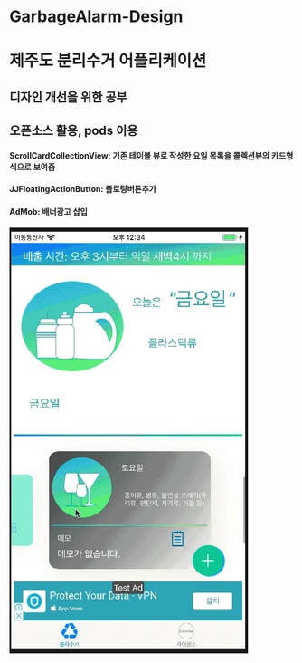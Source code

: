 # GarbageAlarm-Design
# 제주도 분리수거 어플리케이션 
## 디자인 개선을 위한 공부
## 오픈소스 활용, pods 이용
#### ScrollCardCollectionView: 기존 테이블 뷰로 작성한 요일 목록을 콜렉션뷰의 카드형식으로 보여줌
#### JJFloatingActionButton: 플로팅버튼추가
#### AdMob: 배너광고 삽입

![Alt Text](https://github.com/twer4774/GarbageAlarm-Design/blob/master/%E1%84%8B%E1%85%A2%E1%86%B8%E1%84%89%E1%85%B5%E1%84%8B%E1%85%A7%E1%86%AB.gif)
